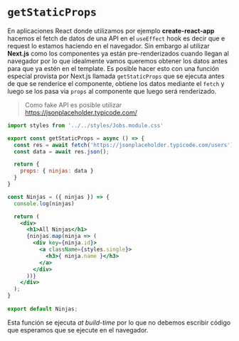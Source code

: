 # `getStaticProps`
En aplicaciones React donde utilizamos por ejemplo **create-react-app** hacemos el fetch de datos de una API en el  `useEffect` hook es decir que e request lo estamos haciendo en el navegador. Sin embargo al utilizar **Next.js** como los componentes ya están pre-renderizados cuando llegan al navegador por lo que idealmente vamos queremos obtener los datos antes para que ya estén en el template. Es posible hacer esto con una función especial provista por Next.js llamada `getStaticProps` que se ejecuta antes de que se renderice el componente, obtiene los datos mediante el `fetch` y luego se los pasa via `props` al componente que luego será renderizado.

> Como fake API es posible utilizar https://jsonplaceholder.typicode.com/

```jsx
import styles from '../../styles/Jobs.module.css'

export const getStaticProps = async () => {
  const res = await fetch('https://jsonplaceholder.typicode.com/users');
  const data = await res.json();

  return {
    props: { ninjas: data }
  }
}

const Ninjas = ({ ninjas }) => {
  console.log(ninjas)

  return (
    <div>
      <h1>All Ninjas</h1>
      {ninjas.map(ninja => (
        <div key={ninja.id}>
          <a className={styles.single}>
            <h3>{ ninja.name }</h3>
          </a>
        </div>
      ))}
    </div>
  );
}
 
export default Ninjas;
```

Esta función se ejecuta *at build-time* por lo que no debemos escribir código que esperamos que se ejecute en el navegador.

